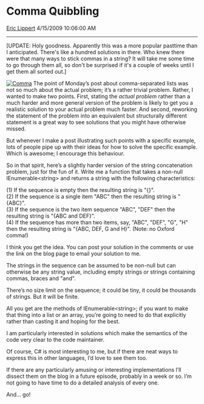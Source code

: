 # Comma Quibbling

[Eric Lippert](https://social.msdn.microsoft.com/profile/Eric%20Lippert) 4/15/2009 10:06:00 AM

-----

\[UPDATE: Holy goodness. Apparently this was a more popular pasttime than I anticipated. There's like a hundred solutions in there. Who knew there were that many ways to stick commas in a string? It will take me some time to go through them all, so don't be surprised if it's a couple of weeks until I get them all sorted out.\]

[![Comma](https://msdnshared.blob.core.windows.net/media/TNBlogsFS/BlogFileStorage/blogs_msdn/ericlippert/WindowsLiveWriter/CommaQuibbling_DE57/Comma_thumb.jpg "Comma")](https://msdnshared.blob.core.windows.net/media/TNBlogsFS/BlogFileStorage/blogs_msdn/ericlippert/WindowsLiveWriter/CommaQuibbling_DE57/Comma_2.jpg) The point of Monday’s post about comma-separated lists was not so much about the actual problem; it’s a rather trivial problem. Rather, I wanted to make two points. First, stating the *actual problem* rather than a much harder and more general version of the problem is likely to get you a realistic solution to your actual problem much faster. And second, reworking the statement of the problem into an equivalent but structurally different statement is a great way to see solutions that you might have otherwise missed.

But whenever I make a post illustrating such points with a specific example, lots of people pipe up with their ideas for how to solve the specific example. Which is awesome; I encourage this behaviour.

So in that spirit, here’s a slightly harder version of the string concatenation problem, just for the fun of it. Write me a function that takes a non-null IEnumerable\<string\> and returns a string with the following characteristics:

(1) If the sequence is empty then the resulting string is "{}".  
(2) If the sequence is a single item "ABC" then the resulting string is "{ABC}".  
(3) If the sequence is the two item sequence "ABC", "DEF" then the resulting string is "{ABC and DEF}".  
(4) If the sequence has more than two items, say, "ABC", "DEF", "G", "H" then the resulting string is "{ABC, DEF, G and H}". (Note: no Oxford comma\!)

I think you get the idea. You can post your solution in the comments or use the link on the blog page to email your solution to me.

The strings in the sequence can be assumed to be non-null but can otherwise be any string value, including empty strings or strings containing commas, braces and "and".

There’s no size limit on the sequence; it could be tiny, it could be thousands of strings. But it will be finite.

All you get are the methods of IEnumerable\<string\>; if you want to make that thing into a list or an array, you’re going to need to do that explicitly rather than casting it and hoping for the best.

I am particularly interested in solutions which make the semantics of the code very clear to the code maintainer.

Of course, C\# is most interesting to me, but if there are neat ways to express this in other languages, I’d love to see them too.

If there are any particularly amusing or interesting implementations I’ll dissect them on the blog in a future episode, probably in a week or so. I’m not going to have time to do a detailed analysis of every one.

And… go\!

